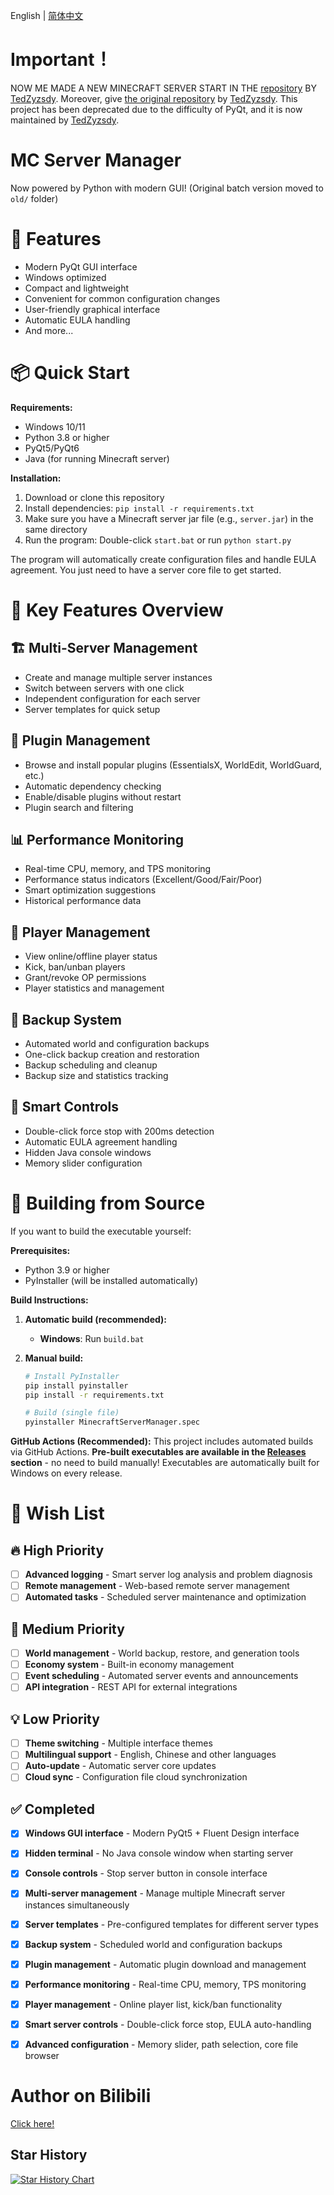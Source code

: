 English | [简体中文](README_ZH.md)


# Important！
NOW ME MADE A NEW MINECRAFT SERVER START IN THE [repository](https://github.com/Xero-Studio/PythonMineCraftServerStart) BY [TedZyzsdy](https://github.com/TedZyzsdy).
Moreover, give [the original repository](https://github.com/TedZyzsdy/PythonMineCraftServerStart/) by [TedZyzsdy](https://github.com/TedZyzsdy).
This project has been deprecated due to the difficulty of PyQt, and it is now maintained by [TedZyzsdy](https://github.com/TedZyzsdy).


# MC Server Manager


Now powered by Python with modern GUI! (Original batch version moved to `old/` folder)


# 🌟 Features


- Modern PyQt GUI interface
- Windows optimized
- Compact and lightweight
- Convenient for common configuration changes
- User-friendly graphical interface
- Automatic EULA handling
- And more...


# 📦 Quick Start


**Requirements:**
- Windows 10/11
- Python 3.8 or higher
- PyQt5/PyQt6
- Java (for running Minecraft server)

**Installation:**
1. Download or clone this repository
2. Install dependencies: `pip install -r requirements.txt`
3. Make sure you have a Minecraft server jar file (e.g., `server.jar`) in the same directory
4. Run the program: Double-click `start.bat` or run `python start.py`

The program will automatically create configuration files and handle EULA agreement. You just need to have a server core file to get started.

# 🌟 Key Features Overview

## 🏗️ Multi-Server Management
- Create and manage multiple server instances
- Switch between servers with one click
- Independent configuration for each server
- Server templates for quick setup

## 🔌 Plugin Management
- Browse and install popular plugins (EssentialsX, WorldEdit, WorldGuard, etc.)
- Automatic dependency checking
- Enable/disable plugins without restart
- Plugin search and filtering

## 📊 Performance Monitoring
- Real-time CPU, memory, and TPS monitoring
- Performance status indicators (Excellent/Good/Fair/Poor)
- Smart optimization suggestions
- Historical performance data

## 👥 Player Management
- View online/offline player status
- Kick, ban/unban players
- Grant/revoke OP permissions
- Player statistics and management

## 💾 Backup System
- Automated world and configuration backups
- One-click backup creation and restoration
- Backup scheduling and cleanup
- Backup size and statistics tracking

## 🔧 Smart Controls
- Double-click force stop with 200ms detection
- Automatic EULA agreement handling
- Hidden Java console windows
- Memory slider configuration

# 🔧 Building from Source

If you want to build the executable yourself:

**Prerequisites:**
- Python 3.9 or higher
- PyInstaller (will be installed automatically)

**Build Instructions:**

1. **Automatic build (recommended):**
   - **Windows**: Run `build.bat`

2. **Manual build:**
   ```bash
   # Install PyInstaller
   pip install pyinstaller
   pip install -r requirements.txt
   
   # Build (single file)
   pyinstaller MinecraftServerManager.spec
   ```

**GitHub Actions (Recommended):**
This project includes automated builds via GitHub Actions. **Pre-built executables are available in the [Releases](../../releases) section** - no need to build manually! Executables are automatically built for Windows on every release.

# 🎯 Wish List

## 🔥 High Priority
- [ ] **Advanced logging** - Smart server log analysis and problem diagnosis
- [ ] **Remote management** - Web-based remote server management
- [ ] **Automated tasks** - Scheduled server maintenance and optimization

## 🌟 Medium Priority
- [ ] **World management** - World backup, restore, and generation tools
- [ ] **Economy system** - Built-in economy management
- [ ] **Event scheduling** - Automated server events and announcements
- [ ] **API integration** - REST API for external integrations

## 💡 Low Priority
- [ ] **Theme switching** - Multiple interface themes
- [ ] **Multilingual support** - English, Chinese and other languages
- [ ] **Auto-update** - Automatic server core updates
- [ ] **Cloud sync** - Configuration file cloud synchronization

## ✅ Completed
- [x] **Windows GUI interface** - Modern PyQt5 + Fluent Design interface
- [x] **Hidden terminal** - No Java console window when starting server
- [x] **Console controls** - Stop server button in console interface
- [x] **Multi-server management** - Manage multiple Minecraft server instances simultaneously
- [x] **Server templates** - Pre-configured templates for different server types
- [x] **Backup system** - Scheduled world and configuration backups
- [x] **Plugin management** - Automatic plugin download and management
- [x] **Performance monitoring** - Real-time CPU, memory, TPS monitoring
- [x] **Player management** - Online player list, kick/ban functionality
- [x] **Smart server controls** - Double-click force stop, EULA auto-handling
- [x] **Advanced configuration** - Memory slider, path selection, core file browser


# Author on Bilibili


[Click here!](https://space.bilibili.com/3546703915387263)


## Star History

[![Star History Chart](https://api.star-history.com/svg?repos=CatEazy/MC-Server-MGR&type=Date)](https://www.star-history.com/#CatEazy/MC-Server-MGR&Date)
